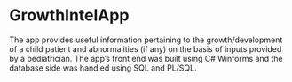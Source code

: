 # GrowthIntelApp

The app provides useful information pertaining to the growth/development of a child patient and abnormalities (if any) on the basis of inputs provided by a pediatrician. The app’s front end was built using C# Winforms and the database side was handled using SQL and PL/SQL.
